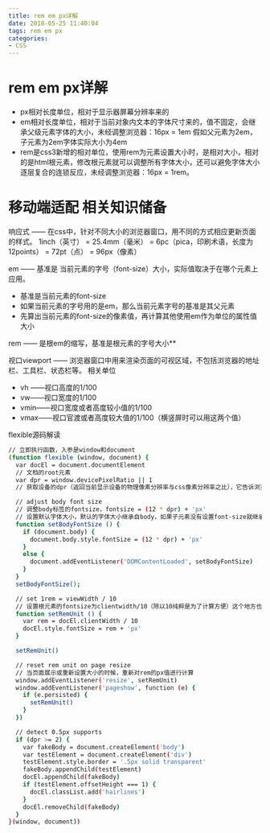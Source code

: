 ```yaml
---
title: rem em px详解
date: 2018-05-25 11:40:04
tags: rem em px
categories: 
- CSS
---
```

# rem em px详解
* px相对长度单位，相对于显示器屏幕分辨率来的
* em相对长度单位，相对于当前对象内文本的字体尺寸来的，值不固定，会继承父级元素字体的大小，未经调整浏览器：16px = 1em 假如父元素为2em，子元素为2em字体实际大小为4em
* rem是css3新增的相对单位，使用rem为元素设置大小时，是相对大小，相对的是html根元素，修改根元素就可以调整所有字体大小，还可以避免字体大小逐层复合的连锁反应，未经调整浏览器：16px = 1rem。



# 移动端适配 相关知识储备
响应式 —— 在css中，针对不同大小的浏览器窗口，用不同的方式相应更新页面的样式。
1inch（英寸） = 25.4mm（毫米） = 6pc（pica，印刷术语，长度为12points） = 72pt（点） = 96px（像素）

em —— 基准是 当前元素的字号（font-size）大小，实际值取决于在哪个元素上应用。
* 基准是当前元素的font-size
* 如果当前元素的字号用的是em，那么当前元素字号的基准是其父元素
* 先算出当前元素的font-size的像素值，再计算其他使用em作为单位的属性值大小

rem —— 是根em的缩写，基准是根元素的字号大小**

视口viewport —— 浏览器窗口中用来渲染页面的可视区域，不包括浏览器的地址栏、工具栏、状态栏等。
相关单位
* vh ——视口高度的1/100
* vw——视口宽度的1/100
* vmin——视口宽度或者高度较小值的1/100
* vmax——视口官渡或者高度较大值的1/100（横竖屏时可以用这两个值）

flexible源码解读

``` bash 
// 立即执行函数，入参是window和document
(function flexible (window, document) {
  var docEl = document.documentElement
  // 文档的root元素
  var dpr = window.devicePixelRatio || 1
  // 获取设备的dpr（返回当前显示设备的物理像素分辨率与css像素分辨率之比），它告诉浏览器应该使用多少屏幕实际像素来绘制单个css像素，

  // adjust body font size
  // 调整body标签的fontsize，fontsize = (12 * dpr) + 'px'
  // 设置默认字体大小，默认的字体大小继承自body，如果子元素没有设置font-size就继承父元素设置的这个默认字号（这个地方有个疑问，为什么以12位基准，是因为浏览器的最小显示的字号是12吗？）
  function setBodyFontSize () {
    if (document.body) {
      document.body.style.fontSize = (12 * dpr) + 'px'
    }
    else {
      document.addEventListener('DOMContentLoaded', setBodyFontSize)
    }
  }
  setBodyFontSize();

  // set 1rem = viewWidth / 10
  // 设置根元素的fontsize为clientwidth/10（除以10纯粹是为了计算方便）这个地方也可以直接写10vw（表示可视窗口的宽度的十分之一）
  function setRemUnit () {
    var rem = docEl.clientWidth / 10
    docEl.style.fontSize = rem + 'px'
  }

  setRemUnit()

  // reset rem unit on page resize
  // 当页面展示或重新设置大小的时候，重新对rem的px值进行计算
  window.addEventListener('resize', setRemUnit)
  window.addEventListener('pageshow', function (e) {
    if (e.persisted) {
      setRemUnit()
    }
  })

  // detect 0.5px supports
  if (dpr >= 2) {
    var fakeBody = document.createElement('body')
    var testElement = document.createElement('div')
    testElement.style.border = '.5px solid transparent'
    fakeBody.appendChild(testElement)
    docEl.appendChild(fakeBody)
    if (testElement.offsetHeight === 1) {
      docEl.classList.add('hairlines')
    }
    docEl.removeChild(fakeBody)
  }
}(window, document))
```



